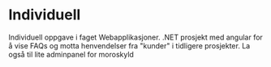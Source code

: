 # Individuell

Individuell oppgave i faget Webapplikasjoner. .NET prosjekt med angular for å vise FAQs og motta henvendelser fra "kunder" i tidligere prosjekter. La også til lite adminpanel for moroskyld
